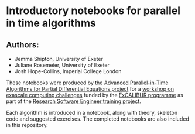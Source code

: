 # Introductory notebooks for parallel in time algorithms

## Authors:
* Jemma Shipton, University of Exeter
* Juliane Rosemeier, University of Exeter
* Josh Hope-Collins, Imperial College London

These notebooks were produced by the [Advanced Parallel-in-Time Algorithms for Partial Differential Equations project](https://excalibur.ac.uk/projects/exposing-parallelism-parallel-in-time/) for a [workshop on exascale computing challenges](https://www.eventbrite.co.uk/e/exascale-computing-challenges-parallel-in-time-algorithms-registration-463477492657?aff=oddtdtcreator) funded by the [ExCALIBUR programme](https://excalibur.ac.uk/) as part of the [Research Software Engineer training project](https://excalibur.ac.uk/projects/rse-training-algorithms/).

Each algorithm is introduced in a notebook, along with theory,
skeleton code and suggested exercises. The completed notebooks are
also included in this repository.
